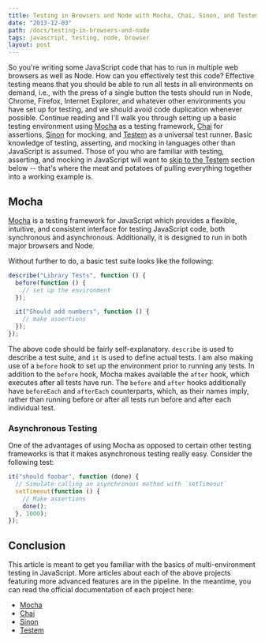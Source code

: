 ```yaml
---
title: Testing in Browsers and Node with Mocha, Chai, Sinon, and Testem
date: "2013-12-03"
path: /docs/testing-in-browsers-and-node
tags: javascript, testing, node, browser
layout: post
---
```


So you're writing some JavaScript code that has to run in multiple web
browsers as well as Node. How can you effectively test this code? Effective
testing means that you should be able to run all tests in all environments on
demand, i.e., with the press of a single button the tests should run in Node,
Chrome, Firefox, Internet Explorer, and whatever other environments you have
set up for testing, and we should avoid code duplication whenever possible.
Continue reading and I'll walk you through setting up a basic testing
environment using [Mocha][mocha] as a testing framework, [Chai][chai] for
assertions, [Sinon][sinon] for mocking, and [Testem][testem] as a universal
test runner. Basic knowledge of testing, asserting, and mocking in languages
other than JavaScript is assumed. Those of you who are familiar with testing,
asserting, and mocking in JavaScript will want to [skip to the
Testem](#testem) section below -- that's where the meat and potatoes of
pulling everything together into a working example is.

## Mocha

[Mocha][mocha] is a testing framework for JavaScript which provides a
flexible, intuitive, and consistent interface for testing JavaScript code,
both synchronous and asynchronous. Additionally, it is designed to run in both
major browsers and Node.

Without further to do, a basic test suite looks like the following:

```js
describe("Library Tests", function () {
  before(function () {
    // set up the environment
  });

  it("Should add numbers", function () {
    // make assertions
  });
});
```

The above code should be fairly self-explanatory. `describe` is used to
describe a test suite, and `it` is used to define actual tests. I am also
making use of a `before` hook to set up the environment prior to running any
tests. In addition to the `before` hook, Mocha makes available the `after`
hook, which executes after all tests have run. The `before` and `after` hooks
additionally have `beforeEach` and `afterEach` counterparts, which, as their
names imply, rather than running before or after all tests run before and
after each individual test.

### Asynchronous Testing

One of the advantages of using Mocha as opposed to certain other testing
frameworks is that it makes asynchronous testing really easy. Consider the
following test:

```js
it("should foobar", function (done) {
  // Simulate calling an asynchronous method with `setTimeout`
  setTimeout(function () {
    // Make assertions
    done();
  }, 1000);
});
```

## Conclusion

This article is meant to get you familiar with the basics of multi-environment
testing in JavaScript. More articles about each of the above projects
featuring more advanced features are in the pipeline. In the meantime, you can
read the official documentation of each project here:

- [Mocha][mocha]
- [Chai][chai]
- [Sinon][sinon]
- [Testem][testem]

[mocha]: http://visionmedia.github.io/mocha/ "Mocha"
[chai]: http://chaijs.com/ "Chai"
[sinon]: http://sinonjs.org/ "Sinon"
[testem]: https://github.com/airportyh/testem "Testem"
[mdngs]: https://developer.mozilla.org/en-US/docs/Web/JavaScript/Guide/Working_with_Objects#Defining_getters_and_setters "Defining Getters and Setters"
[bdd]: http://chaijs.com/api/bdd/ "Chai BDD API"
[chaiplugins]: http://chaijs.com/plugins "Chai Plugins"
[spies]: http://sinonjs.org/docs/#spies "Sinon Spies API"
[matchers]: http://sinonjs.org/docs/#sinon-match "Sinon Matchers API"
[stubs]: http://sinonjs.org/docs/#stubs "Sinon Stubs API"
[mocks]: http://sinonjs.org/docs/#mocks "Sinons Mocks API"
[sinonchai]: http://chaijs.com/plugins/sinon-chai "Sinon-Chai Plugin Documentation"
[sinondocs]: http://sinonjs.org/docs "Sinon Official Documentation"
[jquery]: http://jquery.com "jQuery"
[node]: http://nodejs.org "Node"
[nvm]: https://github.com/creationix/nvm "Node Version Manager"
[windows]: https://github.com/airportyh/testem#known-issues "Windows Workaround"
[tap]: http://en.wikipedia.org/wiki/Test_Anything_Protocol "Test Anything Protocol"
[github-project]: https://github.com/KenPowers/testing-in-browsers-and-node "GitHub Project"
